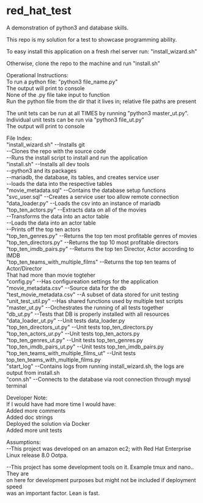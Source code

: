 # red_hat_test  
A demonstration of python3 and database skills.   

This repo is my solution for a test to showcase programming ability.  

To easy install this application on a fresh rhel server run: "install_wizard.sh"  

Otherwise, clone the repo to the machine and run "install.sh"  

Operational Instructions:  
  To run a python file: "python3 file_name.py"  
    The output will print to console  
    None of the .py file take input to function  
    Run the python file from the dir that it lives in; relative file paths are present    
    
  The unit tets can be run at all TIMES by running "python3 master_ut.py".    
      Individual unit tests can be run via "python3 file_ut.py"   
      The output will print to console  

File Index:  
  "install_wizard.sh" --Installs git  
                      --Clones the repo with the source code  
                      --Runs the install script to install and run the application  
  "install.sh" --Installs all dev tools  
               --python3 and its packages  
               --mariadb, the database, its tables, and creates service user  
               --loads the data into the respective tables  
  "movie_metadata.sql" --Contains the database setup functions  
  "svc_user.sql" --Creates a service user too allow remote connection  
  "data_loader.py" --Loads the csv into an instance of mariadb  
  "top_ten_actors.py" --Extracts data on all of the movies  
                      --Transforms the data into an actor table  
                      --Loads the data into an actor table  
                      --Prints off the top ten actors  
  "top_ten_genres.py" --Returns the top ten most profitable genres of movies  
  "top_ten_directors.py" --Returns the top 10 most profitable directors  
  "top_ten_imdb_pairs.py" --Returns the top ten Director, Actor according to IMDB  
  "top_ten_teams_with_multiple_films" --Returns the top ten teams of Actor/Director  
                                      That had more than movie togteher  
  "config.py" --Has configureation settings for the application  
  "movie_metadata.csv" --Source data for the db  
  "test_movie_metadata.csv" --A subset of data stored for unit testing  
  "unit_test_util.py" --Has shared functions used by multiple test scripts  
  "master_ut.py" --Orchestrates the running of all tests together  
  "db_ut.py" --Tests that DB is properly installed with all resources  
  "data_loader_ut.py" --Unit tests data_loader.py  
  "top_ten_directors_ut.py" --Unit tests top_ten_directors.py  
  "top_ten_actors_ur.py" --Unit tests top_ten_actors.py  
  "top_ten_genres_ut.py" --Unit tests top_ten_genres.py  
  "top_ten_imdb_pairs_ut.py" --Unit tests top_ten_imdb_pairs.py 
  "top_ten_teams_with_multiple_films_ut" --Unit tests top_ten_teams_with_multiple_films.py  
  "start_log" --Contains logs from running install_wizard.sh, the logs are output from install.sh  
  "conn.sh" --Connects to the database via root connection through mysql terminal  
  
  Developer Note:  
      If I would have had more time I would have:  
          Added more comments  
          Added doc strings  
          Deployed the solution via Docker  
          Added more unit tests  
          
  Assumptions:  
  --This project was developed on an amazon ec2; with Red Hat Enterprise Linux release 8.0 Ootpa.  

  --This project has some development tools on it. Example tmux and nano.. They are   
    on here for development purposes but might not be included if deployment speed  
    was an important factor. Lean is fast.  
    

  
